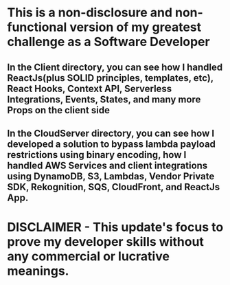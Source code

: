 # This is a non-disclosure and non-functional version of my greatest challenge as a Software Developer

## In the Client directory, you can see how I handled ReactJs(plus SOLID principles, templates, etc), React Hooks, Context API, Serverless Integrations, Events, States, and many more Props on the client side 
## In the CloudServer directory, you can see how I developed a solution to bypass lambda payload restrictions using binary encoding, how I handled AWS Services and client integrations using DynamoDB, S3, Lambdas, Vendor Private SDK, Rekognition, SQS, CloudFront, and ReactJs App.

# DISCLAIMER - This update's focus to prove my developer skills without any commercial or lucrative meanings.